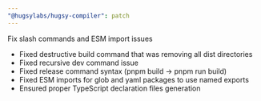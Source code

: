 ```yaml
---
"@hugsylabs/hugsy-compiler": patch
---
```


Fix slash commands and ESM import issues

- Fixed destructive build command that was removing all dist directories
- Fixed recursive dev command issue
- Fixed release command syntax (pnpm build → pnpm run build)
- Fixed ESM imports for glob and yaml packages to use named exports
- Ensured proper TypeScript declaration files generation